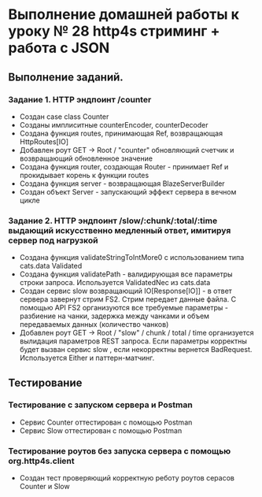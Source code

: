 # Выполнение домашней работы к уроку № 28   http4s стриминг + работа с JSON
## Выполнение заданий.
### Задание 1. HTTP эндпоинт /counter
* Создан case class Counter
* Созданы  имплиситные counterEncoder, counterDecoder
* Создана функция  routes, принимающая Ref, возвращающая   HttpRoutes[IO]
* Добавлен роут  GET -> Root / "counter"  обновляющий счетчик и возвращающий обновленное значение
* Создана функция  router, создающая Router - принимает Ref и прокидывает корень к функции routes
* Создана функция server - возвращающая  BlazeServerBuilder
* Создан объект Server - запускающий  эффект сервера в вечном цикле
### Задание 2. HTTP эндпоинт /slow/:chunk/:total/:time выдающий искусственно медленный ответ, имитируя сервер под нагрузкой
* Создана функция  validateStringToIntMore0 с использованием типа cats.data Validated
* Создана функция validatePath - валидирующая все параметры строки запроса. Используется  ValidatedNec из cats.data
* Создан сервис slow возвращающий  IO[Response[IO]] - в ответ сервера завернут стрим  FS2.  Стрим передает данные файла. С помощью API FS2 организуются все требуемые параметры - 
разбиение на чанки, задержка между чанками и объем передаваемых данных (количество чанков)
* Добавлен роут  GET -> Root / "slow" / chunk / total / time      организуется вылидация параметров  REST запроса. Если параметры корректны будет вызван сервис slow
, если некорректны вернется BadRequest.  Используется Either и паттерн-матчинг.
## Тестирование
### Тестирование с запуском сервера и Postman
* Сервис  Counter оттестирован с помощью  Postman
* Сервис Slow оттестирован с помощью Postman 
### Тестирование роутов без запуска сервера с помощью org.http4s.client
* Создан тест проверяющий корректную реботу роутов серасов Counter и Slow
